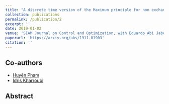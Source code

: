 ```yaml
---
title: "A discrete time version of the Maximum principle for non exchangeable mean field systems"
collection: publications
permalink: /publication/2
excerpt: ''
date: 2019-01-02
venue: 'SIAM Journal on Control and Optimization, with Eduardo Abi Jaber and Huyên Pham'
paperurl: 'https://arxiv.org/abs/1911.01903'
citation: ''
---
```

## Co-authors
- [Huyên Pham](https://sites.google.com/site/phamxuanhuyen/) 
- [Idris Kharroubi](https://finance.math.upmc.fr/authors/idris-kharroubi/)

## Abstract


